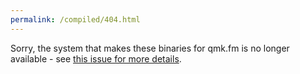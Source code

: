 ```yaml
---
permalink: /compiled/404.html
---
```


Sorry, the system that makes these binaries for qmk.fm is no longer available - see [this issue for more details](https://github.com/qmk/qmk.fm/issues/139).